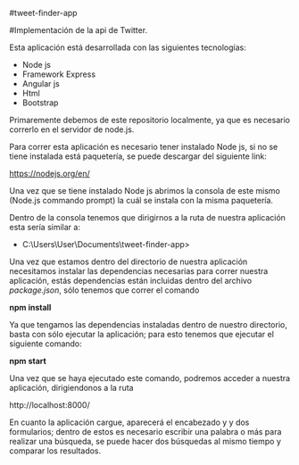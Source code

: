 #tweet-finder-app

#Implementación de la api de Twitter.

Esta aplicación está desarrollada con las siguientes tecnologías:
* Node js
* Framework Express
* Angular js
* Html
* Bootstrap

Primaremente debemos de este repositorio localmente, ya que es necesario correrlo
en el servidor de node.js.

Para correr esta aplicación es necesario tener instalado Node js,
si no se tiene instalada está paquetería, se puede descargar del 
siguiente link: 

https://nodejs.org/en/

Una vez que se tiene instalado Node js abrimos la consola de este mismo
(Node.js commando prompt)  la cuál se instala con la misma paquetería.

Dentro de la consola tenemos que dirigirnos a la ruta de nuestra aplicación
esta sería similar a:

* C:\Users\User\Documents\tweet-finder-app>

Una vez que estamos dentro del directorio de nuestra aplicación necesitamos instalar
las dependencias necesarias para correr nuestra aplicación, estás dependencias están
incluidas dentro del archivo *package.json*, sólo tenemos que correr el comando

  **npm install**

Ya que tengamos las dependencias instaladas dentro de nuestro directorio, basta con sólo
ejecutar la aplicación; para esto tenemos que ejecutar el siguiente comando:

  **npm start**

Una vez que se haya ejecutado este comando, podremos acceder a nuestra aplicación, dirigiendonos
a la ruta

http://localhost:8000/

En cuanto la aplicación cargue, aparecerá el encabezado y y dos formularios;
dentro de estos es necesario escribir una palabra o más para realizar una búsqueda, se puede hacer
dos búsquedas al mismo tiempo y comparar los resultados.



